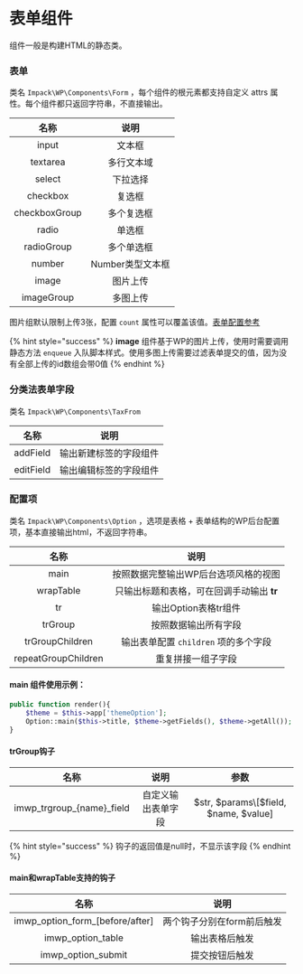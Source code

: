 # 表单组件

组件一般是构建HTML的静态类。

### 表单

类名 `Impack\WP\Components\Form` ，每个组件的根元素都支持自定义 attrs 属性。每个组件都只返回字符串，不直接输出。

|       名称      |      说明     |
| :-----------: | :---------: |
|     input     |     文本框     |
|    textarea   |    多行文本域    |
|     select    |     下拉选择    |
|    checkbox   |     复选框     |
| checkboxGroup |    多个复选框    |
|     radio     |     单选框     |
|   radioGroup  |    多个单选框    |
|     number    | Number类型文本框 |
|     image     |     图片上传    |
|   imageGroup  |     多图上传    |

图片组默认限制上传3张，配置 `count` 属性可以覆盖该值。[表单配置参考](broken-reference)

{% hint style="success" %}
**image** 组件基于WP的图片上传，使用时需要调用静态方法 `enqueue` 入队脚本样式。使用多图上传需要过滤表单提交的值，因为没有全部上传的id数组会带0值
{% endhint %}

### 分类法表单字段

类名 `Impack\WP\Components\TaxFrom`

|     名称    |      说明     |
| :-------: | :---------: |
|  addField | 输出新建标签的字段组件 |
| editField | 输出编辑标签的字段组件 |

### 配置项

类名 `Impack\WP\Components\Option` ，选项是表格 + 表单结构的WP后台配置项，基本直接输出html，不返回字符串。

|          名称         |            说明            |
| :-----------------: | :----------------------: |
|         main        |    按照数据完整输出WP后台选项风格的视图   |
|      wrapTable      | 只输出标题和表格，可在回调手动输出 **tr** |
|          tr         |      输出Option表格tr组件      |
|       trGroup       |        按照数据输出所有字段        |
|   trGroupChildren   | 输出表单配置 `children` 项的多个字段 |
| repeatGroupChildren |         重复拼接一组子字段        |

#### **main** 组件使用示例：

```php
public function render(){
    $theme = $this->app['themeOption'];
    Option::main($this->title, $theme->getFields(), $theme->getAll());
}
```

#### trGroup钩子

|              名称              |     说明    |                   参数                  |
| :--------------------------: | :-------: | :-----------------------------------: |
| imwp\_trgroup\_{name}\_field | 自定义输出表单字段 | $str, $params\[$field, $name, $value] |

{% hint style="success" %}
钩子的返回值是null时，不显示该字段
{% endhint %}

#### main和wrapTable支持的钩子

|                  名称                 |        说明       |
| :---------------------------------: | :-------------: |
| imwp\_option\_form\_\[before/after] | 两个钩子分别在form前后触发 |
|         imwp\_option\_table         |     输出表格后触发     |
|         imwp\_option\_submit        |     提交按钮后触发     |
